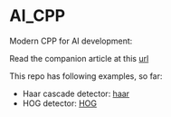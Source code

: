 # AI_CPP
Modern CPP for AI development:

Read the companion article at this [url](https://ddak.github.io/ai,/ml,/programming,/c++/2023/01/15/Modern-C++-for-ExaScale-AI.html)

This repo has following examples, so far:

- Haar cascade detector: [haar](haar/README.md)
- HOG detector: [HOG](hog/README.md)


